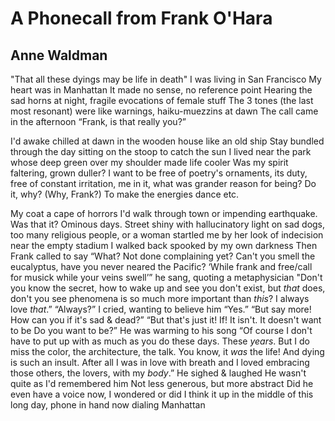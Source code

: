 # A Phonecall from Frank O'Hara
## Anne Waldman
"That all these dyings may be life in death"
I was living in San Francisco
My heart was in Manhattan
It made no sense, no reference point
Hearing the sad horns at night,
fragile evocations of female stuff
The 3 tones (the last most resonant)
were like warnings, haiku-muezzins at dawn
The call came in the afternoon
“Frank, is that really you?”

I'd awake chilled at dawn
in the wooden house like an old ship
Stay bundled through the day
sitting on the stoop to catch the sun
I lived near the park whose deep green
over my shoulder made life cooler
Was my spirit faltering, grown duller?
I want to be free of poetry's ornaments,
its duty, free of constant irritation,
me in it, what was grander reason
for being? Do it, why? (Why, Frank?)
To make the energies dance etc.

My coat a cape of horrors
I'd walk through town or
impending earthquake. Was that it?
Ominous days. Street shiny with
hallucinatory light on sad dogs,
too many religious people, or a woman
startled me by her look of indecision
near the empty stadium
I walked back spooked by
my own darkness
Then Frank called to say
“What? Not done complaining yet?
Can't you smell the eucalyptus,
have you never neared the Pacific?
‘While frank and free/call for
musick while your veins swell’”
he sang, quoting a metaphysician
"Don't you know the secret, how to
wake up and see you don't exist, but
_that_ does, don't you see phenomena
is so much more important than _this_?
I always love _that_.”
“Always?” I cried, wanting to believe him
“Yes.” “But say more! How can you if
it's sad & dead?” “But that's just it!
If! It isn't. It doesn't want to be
Do you want to be?” He was warming to his song
“Of course I don't have to put up with as
much as you do these days. These _years_.
But I do miss the color, the architecture,
the talk. You know, it _was_ the life!
And dying is such an insult. After all
I was in love with breath and I loved
embracing those others, the lovers,
with my _body_.” He sighed  & laughed
He wasn't quite as I'd remembered him
Not less generous, but more abstract
Did he even have a voice now, I wondered
or did I think it up in the middle
of this long day, phone in hand now
dialing Manhattan